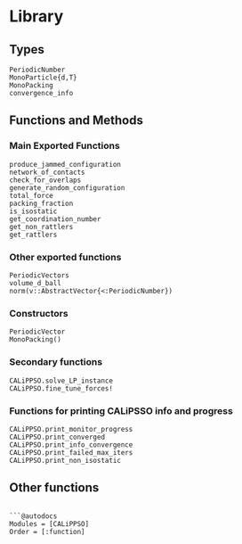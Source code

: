 # Library

## Types

```@docs
PeriodicNumber
MonoParticle{d,T}
MonoPacking
convergence_info
```

## Functions and Methods

### Main Exported Functions


```@docs
produce_jammed_configuration
network_of_contacts
check_for_overlaps
generate_random_configuration
total_force
packing_fraction
is_isostatic
get_coordination_number
get_non_rattlers
get_rattlers
```

### Other exported functions

```@docs
PeriodicVectors
volume_d_ball
norm(v::AbstractVector{<:PeriodicNumber})
```

### Constructors

```@docs
PeriodicVector
MonoPacking()
```

### Secondary functions

```@docs
CALiPPSO.solve_LP_instance
CALiPPSO.fine_tune_forces!

```

### Functions for printing CALiPSSO info and progress

```@docs
CALiPPSO.print_monitor_progress
CALiPPSO.print_converged
CALiPPSO.print_info_convergence
CALiPPSO.print_failed_max_iters
CALiPPSO.print_non_isostatic
```

## Other functions

```

```@autodocs
Modules = [CALiPPSO]
Order = [:function]
```

```